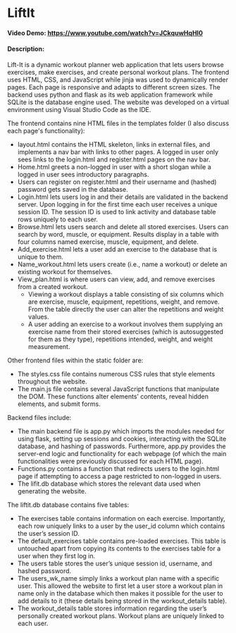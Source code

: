 # LiftIt 
#### Video Demo: https://www.youtube.com/watch?v=JCkquwHqHI0
#### Description:

Lift-It is a dynamic workout planner web application that lets users browse exercises, make exercises, and create personal workout plans. The frontend uses HTML, CSS, and JavaScript while jinja was used to dynamically render pages. Each page is responsive and adapts to different screen sizes. The backend uses python and flask as its web application framework while SQLite is the database engine used. The website was developed on a virtual environment using Visual Studio Code as the IDE.

The frontend contains nine HTML files in the templates folder (I also discuss each page's functionality):

- layout.html contains the HTML skeleton, links in external files, and implements a nav bar with links to other pages. A logged in user only sees links to the login.html and register.html pages on the nav bar. 
- Home.html greets a non-logged in user with a short slogan while a logged in user sees introductory paragraphs.
- Users can register on register.html and their username and (hashed) password gets saved in the database.
- Login.html lets users log in and their details are validated in the backend server. Upon logging in for the first time each user receives a unique session ID. The session ID is used to link activity and database table rows uniquely to each user.
- Browse.html lets users search and delete all stored exercises. Users can search by word, muscle, or equipment. Results display in a table with four columns named exercise, muscle, equipment, and delete.
- Add_exercise.html lets a user add an exercise to the database that is unique to them.
- Name_workout.html lets users create (i.e., name a workout) or delete an existing workout for themselves.
- View_plan.html is where users can view, add, and remove exercises from a created workout.
    - Viewing a workout displays a table consisting of six columns which are exercise, muscle, equipment, repetitions, weight, and remove. From the table directly the user can alter the repetitions and weight values.
    - A user adding an exercise to a workout involves them supplying an exercise name from their stored exercises (which is autosuggested for them as they type), repetitions intended, weight, and weight measurement.

Other frontend files within the static folder are:
- The styles.css file contains numerous CSS rules that style elements throughout the website. 
- The main.js file contains several JavaScript functions that manipulate the DOM. These functions alter elements’ contents, reveal hidden elements, and submit forms. 

Backend files include:

- The main backend file is app.py which imports the modules needed for using flask, setting up sessions and cookies, interacting with the SQLite database, and hashing of passwords. Furthermore, app.py provides the server-end logic and functionality for each webpage (of which the main functionalities were previously discussed for each HTML page).
- Functions.py contains a function that redirects users to the login.html page if attempting to access a page restricted to non-logged in users.
- The lifit.db database which stores the relevant data used when generating the website.

The liftit.db database contains five tables:

- The exercises table contains information on each exercise. Importantly, each row uniquely links to a user by the user_id column which contains the user’s session ID.
- The default_exercises table contains pre-loaded exercises. This table is untouched apart from copying its contents to the exercises table for a user when they first log in.
- The users table stores the user’s unique session id, username, and hashed password.
- The users_wk_name simply links a workout plan name with a specific user. This allowed the website to first let a user store a workout plan in name only in the database which then makes it possible for the user to add details to it (these details being stored in the workout_details table).
- The workout_details table stores information regarding the user’s personally created workout plans. Workout plans are uniquely linked to each user.

